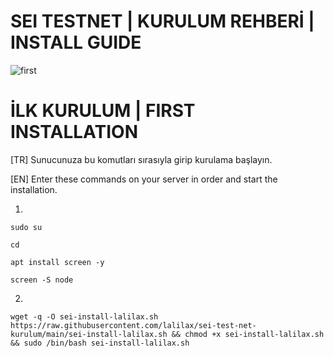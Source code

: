 # SEI TESTNET | KURULUM REHBERİ | INSTALL GUIDE
![first](https://cdn.discordapp.com/attachments/987875932129886231/987875966070161458/seicover.jpg)

# İLK KURULUM | FIRST INSTALLATION

[TR]
Sunucunuza bu komutları sırasıyla girip kurulama başlayın.

[EN]
Enter these commands on your server in order and start the installation.

1.
`sudo su`
 
`cd`
  
`apt install screen -y`
 
`screen -S node`

2.
`wget -q -O sei-install-lalilax.sh https://raw.githubusercontent.com/lalilax/sei-test-net-kurulum/main/sei-install-lalilax.sh && chmod +x sei-install-lalilax.sh && sudo /bin/bash sei-install-lalilax.sh`

